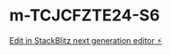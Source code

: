 # m-TCJCFZTE24-S6

[Edit in StackBlitz next generation editor ⚡️](https://stackblitz.com/~/github.com/m0x0m0x/m-TCJCFZTE24-S6)